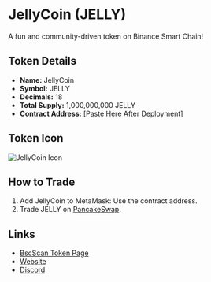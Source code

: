 # JellyCoin (JELLY)
A fun and community-driven token on Binance Smart Chain!

## Token Details
- **Name:** JellyCoin
- **Symbol:** JELLY
- **Decimals:** 18
- **Total Supply:** 1,000,000,000 JELLY
- **Contract Address:** [Paste Here After Deployment]

## Token Icon
![JellyCoin Icon](https://raw.githubusercontent.com/yourusername/JellyCoin/main/jellycoin.png)

## How to Trade
1. Add JellyCoin to MetaMask: Use the contract address.
2. Trade JELLY on [PancakeSwap](https://pancakeswap.finance).

## Links
- [BscScan Token Page](#)
- [Website](#)
- [Discord](#)
